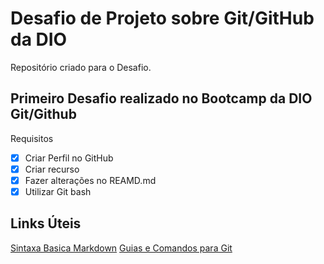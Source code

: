 # Desafio de Projeto sobre Git/GitHub da DIO
Repositório criado para o Desafio.

## Primeiro Desafio realizado no Bootcamp da DIO **Git/Github**

Requisitos

- [x] Criar Perfil no GitHub
- [x] Criar recurso
- [x] Fazer alterações no REAMD.md 
- [x] Utilizar Git bash

## Links Úteis 
[Sintaxa Basica Markdown](https://www.markdownguide.org/basic-syntax/)
[Guias e Comandos para Git](https://git-scm.com/docs/git#_git_commands)
